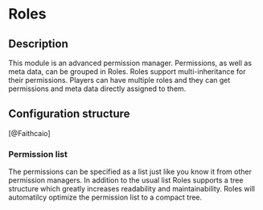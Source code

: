# Roles

## Description

This module is an advanced permission manager.
Permissions, as well as meta data, can be grouped in Roles.
Roles support multi-inheritance for their permissions.
Players can have multiple roles and they can get permissions
and meta data directly assigned to them.

## Configuration structure

[@Faithcaio]

### Permission list

The permissions can be specified as a list just like you know it from
other permission managers. In addition to the usual list Roles supports
a tree structure which greatly increases readability and maintainability.
Roles will automatilcy optimize the permission list to a compact tree.
